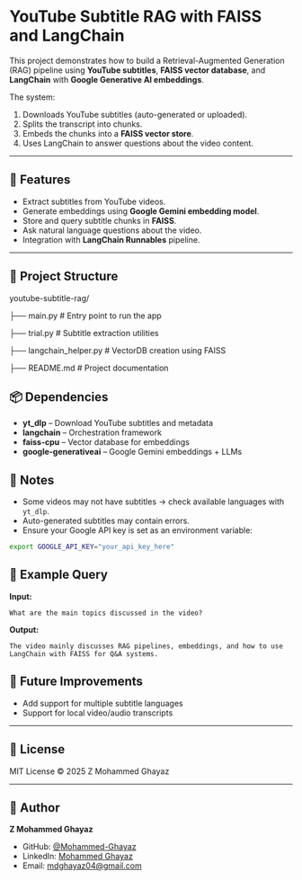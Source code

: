 # YouTube Subtitle RAG with FAISS and LangChain

This project demonstrates how to build a Retrieval-Augmented Generation (RAG) pipeline using **YouTube subtitles**, **FAISS vector database**, and **LangChain** with **Google Generative AI embeddings**.

The system:
1. Downloads YouTube subtitles (auto-generated or uploaded).
2. Splits the transcript into chunks.
3. Embeds the chunks into a **FAISS vector store**.
4. Uses LangChain to answer questions about the video content.

---

## 🚀 Features
- Extract subtitles from YouTube videos.
- Generate embeddings using **Google Gemini embedding model**.
- Store and query subtitle chunks in **FAISS**.
- Ask natural language questions about the video.
- Integration with **LangChain Runnables** pipeline.

---

## 📂 Project Structure

youtube-subtitle-rag/

├── main.py # Entry point to run the app

├── trial.py # Subtitle extraction utilities

├── langchain_helper.py # VectorDB creation using FAISS

├── README.md # Project documentation

## 📦 Dependencies

- **yt_dlp** – Download YouTube subtitles and metadata  
- **langchain** – Orchestration framework  
- **faiss-cpu** – Vector database for embeddings  
- **google-generativeai** – Google Gemini embeddings + LLMs

## 📝 Notes

- Some videos may not have subtitles → check available languages with `yt_dlp`.  
- Auto-generated subtitles may contain errors.  
- Ensure your Google API key is set as an environment variable: 

```bash
export GOOGLE_API_KEY="your_api_key_here"
```

## 📖 Example Query

**Input:**

```text
What are the main topics discussed in the video?
```

**Output:**

```text
The video mainly discusses RAG pipelines, embeddings, and how to use LangChain with FAISS for Q&A systems.
```

## 🚀 Future Improvements

- Add support for multiple subtitle languages  
- Support for local video/audio transcripts

---

## 📜 License

MIT License © 2025 Z Mohammed Ghayaz  

---

## 👤 Author

**Z Mohammed Ghayaz**  
- GitHub: [@Mohammed-Ghayaz](https://github.com/Mohammed-Ghayaz)  
- LinkedIn: [Mohammed Ghayaz](https://www.linkedin.com/in/mohammed-ghayaz/)  
- Email: mdghayaz04@gmail.com 

